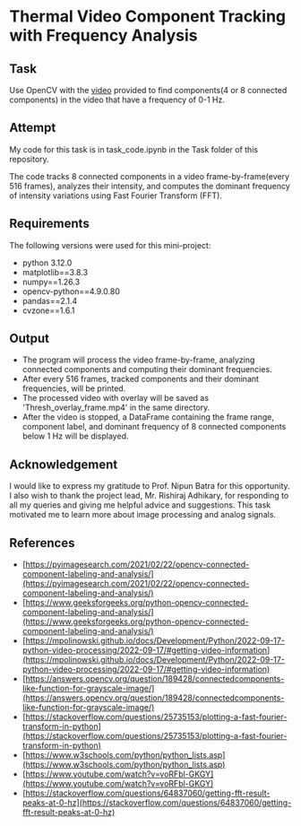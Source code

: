 # Thermal Video Component Tracking with Frequency Analysis 
## Task
Use OpenCV with the [video](https://drive.google.com/file/d/1PWS2MoFphHwTwblN82QZZbYqEmycN0Jj/view?usp=sharing) provided to find components(4 or 8 connected components) in the video that have a frequency of 0-1 Hz. 
## Attempt
My code for this task is in task_code.ipynb in the Task folder of this repository.     

The code tracks 8 connected components in a video frame-by-frame(every 516 frames), analyzes their intensity, and computes the dominant frequency of intensity variations using Fast Fourier Transform (FFT).

## Requirements
The following versions were used for this mini-project: 
- python 3.12.0
- matplotlib==3.8.3
- numpy==1.26.3
- opencv-python==4.9.0.80
- pandas==2.1.4
- cvzone==1.6.1

## Output
- The program will process the video frame-by-frame, analyzing connected components and computing their dominant frequencies.
- After every 516 frames, tracked components and their dominant frequencies, will be printed.
- The processed video with overlay will be saved as 'Thresh_overlay_frame.mp4' in the same directory.
- After the video is stopped, a DataFrame containing the frame range, component label, and dominant frequency of 8 connected components below 1 Hz will be displayed.
  
## Acknowledgement
I would like to express my gratitude to Prof. Nipun Batra for this opportunity. I also wish to thank the project lead, Mr. Rishiraj Adhikary, for responding to all my queries and giving me helpful advice and suggestions. This task motivated me to learn more about image processing and analog signals.
## References
-  [https://pyimagesearch.com/2021/02/22/opencv-connected-component-labeling-and-analysis/](https://pyimagesearch.com/2021/02/22/opencv-connected-component-labeling-and-analysis/)
-  [https://www.geeksforgeeks.org/python-opencv-connected-component-labeling-and-analysis/](https://www.geeksforgeeks.org/python-opencv-connected-component-labeling-and-analysis/)
-  [https://mpolinowski.github.io/docs/Development/Python/2022-09-17-python-video-processing/2022-09-17/#getting-video-information](https://mpolinowski.github.io/docs/Development/Python/2022-09-17-python-video-processing/2022-09-17/#getting-video-information)
-  [https://answers.opencv.org/question/189428/connectedcomponents-like-function-for-grayscale-image/](https://answers.opencv.org/question/189428/connectedcomponents-like-function-for-grayscale-image/)
-  [https://stackoverflow.com/questions/25735153/plotting-a-fast-fourier-transform-in-python](https://stackoverflow.com/questions/25735153/plotting-a-fast-fourier-transform-in-python)
-  [https://www.w3schools.com/python/python_lists.asp](https://www.w3schools.com/python/python_lists.asp)
-  [https://www.youtube.com/watch?v=voRFbl-GKGY](https://www.youtube.com/watch?v=voRFbl-GKGY)
-  [https://stackoverflow.com/questions/64837060/getting-fft-result-peaks-at-0-hz](https://stackoverflow.com/questions/64837060/getting-fft-result-peaks-at-0-hz)
